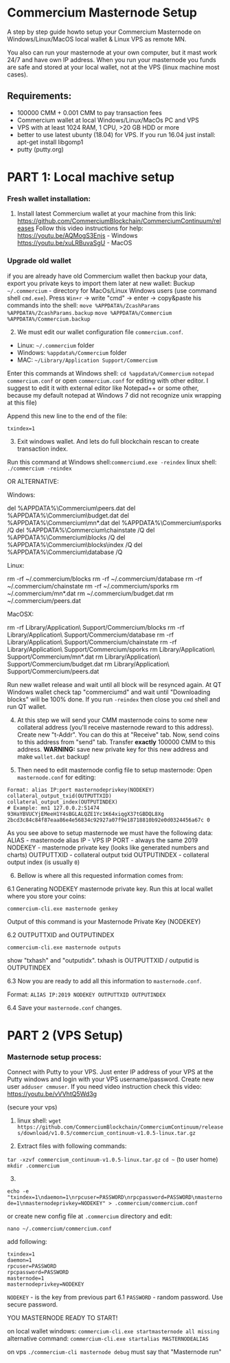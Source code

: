 # Commercium Masternode Setup
A step by step guide howto setup your Commercium Masternode on Windows/Linux/MacOS local wallet & Linux VPS as remote MN.

You also can run your masternode at your own computer, but it mast work 24/7 and have own IP address. 
When you run your masternode you funds are safe and
stored at your local wallet, not at the VPS (linux machine most cases).


## Requirements: 

- 100000 CMM + 0.001 CMM to pay transaction fees
- Commercium wallet at local Windows/Linux/MacOs PC and VPS
- VPS with at least 1024 RAM, 1 CPU, >20 GB HDD or more
- better to use latest ubunty (18.04) for VPS. If you run 16.04 just install: apt-get install libgomp1
- putty (putty.org)


# PART 1: Local machive setup

### Fresh wallet installation: 

1. Install latest Commercium wallet at your machine from this link: 
https://github.com/CommerciumBlockchain/CommerciumContinuum/releases 
Follow this video instructions for help:
https://youtu.be/AQMogS3Enjs - Windows
https://youtu.be/xuLRBuvaSgU - MacOS

### Upgrade old wallet

if you are already have old Commercium wallet then backup your data, export you private keys to import them later at new wallet:
Buckup `~/.commercium` - directory for MacOs/Linux
Windows users (use command shell `cmd.exe`). 
Press `Win+r` -> write "cmd" -> enter -> copy&paste his commands into the shell: 
`move %APPDATA%/ZcashParams  %APPDATA%/ZcashParams.backup`
`move %APPDATA%/Commercium  %APPDATA%/Commercium.backup`


2. We must edit our wallet configuration file `commercium.conf`. 

- Linux: `~/.commercium` folder
- Windows: `%appdata%/Commercium` folder
- MAC: `~/Library/Application Support/Commercium`

Enter this commands at Windows shell:
`cd %appdata%/Commercium`
`notepad commercium.conf` or open `commercium.conf` for editing with other editor. I suggest to edit it with external editor like Notepad++ or some other, because my default notepad at Windows 7 did not recognize unix wrapping at this file)

Append this new line to the end of the file:

`txindex=1`

 
3. Exit windows wallet. And lets do full blockchain rescan to create transaction index. 

Run this command at Windows shell:`commerciumd.exe -reindex`
linux shell: `./commercium -reindex`

OR ALTERNATIVE: 

Windows:

del %APPDATA%\Commercium\peers.dat
del %APPDATA%\Commercium\budget.dat
del %APPDATA%\Commercium\mn*.dat
del %APPDATA%\Commercium\sporks /Q
del %APPDATA%\Commercium\chainstate /Q
del %APPDATA%\Commercium\blocks /Q
del %APPDATA%\Commercium\blocks\index /Q
del %APPDATA%\Commercium\database /Q

Linux:

rm -rf ~/.commercium/blocks
rm -rf ~/.commercium/database
rm -rf ~/.commercium/chainstate
rm -rf ~/.commercium/sporks
rm ~/.commercium/mn*.dat
rm ~/.commercium/budget.dat
rm ~/.commercium/peers.dat

MacOSX:

rm -rf Library/Application\ Support/Commercium/blocks
rm -rf Library/Application\ Support/Commercium/database
rm -rf Library/Application\ Support/Commercium/chainstate
rm -rf Library/Application\ Support/Commercium/sporks
rm Library/Application\ Support/Commercium/mn*.dat
rm Library/Application\ Support/Commercium/budget.dat
rm Library/Application\ Support/Commercium/peers.dat

Run new wallet release and wait until all block will be resynced again. At QT Windows wallet check tap "commerciumd" and wait until "Downloading blocks" will be 100% done. If you run `-reindex` then close you `cmd` shell and run QT wallet.

4. At this step we will send your CMM masternode coins to some new collateral address (you'll receive masternode reward to this address). Create new "t-Addr". You can do this at "Receive" tab. Now, send coins to this address from "send" tab. Transfer **exactly** 100000 CMM to this address. 
**WARNING:** save new private key for this new address and make `wallet.dat` backup!


5. Then need to edit masternode config file to setup masternode:
Open `masternode.conf` for editing:

```
Format: alias IP:port masternodeprivkey(NODEKEY) collateral_output_txid(OUTPUTTXID) collateral_output_index(OUTPUTINDEX) 
# Example: mn1 127.0.0.2:51474 93HaYBVUCYjEMeeH1Y4sBGLALQZE1Yc1K64xiqgX37tGBDQL8Xg 2bcd3c84c84f87eaa86e4e56834c92927a07f9e18718810b92e0d0324456a67c 0
```

As you see above to setup masternode we must have the following data:
ALIAS - masternode alias
IP - VPS IP
PORT - always the same 2019
NODEKEY - masternode private key (looks like generated numbers and charts)
OUTPUTTXID - collateral output txid
OUTPUTINDEX - collateral output index (is usually `0`)


6. Bellow is where all this requested information comes from:


6.1 Generating NODEKEY masternode private key. Run this at local wallet where you store your coins:

`commercium-cli.exe masternode genkey `

Output of this command is your Masternode Private Key (NODEKEY)

6.2 OUTPUTTXID and OUTPUTINDEX

`commercium-cli.exe masternode outputs`

show "txhash" and "outputidx". txhash is  OUTPUTTXID / outputid is OUTPUTINDEX

6.3 Now you are ready to add all this information to `masternode.conf`.

Format: `ALIAS IP:2019 NODEKEY OUTPUTTXID OUTPUTINDEX` 

6.4 Save your `masternode.conf` changes.







# PART 2 (VPS Setup)

### Masternode setup process: 

Connect with Putty to your VPS. Just enter IP address of your VPS at the Putty windows and login with your VPS username/password. Create new user `adduser cmmuser`. If you need video instruction check this video: https://youtu.be/vVVhtQ5Wd3g

(secure your vps) 


1. linux shell: `wget https://github.com/CommerciumBlockchain/CommerciumContinuum/releases/download/v1.0.5/commercium_continuum-v1.0.5-linux.tar.gz`

2. Extract files with following commands: 

`tar -xzvf commercium_continuum-v1.0.5-linux.tar.gz`
`cd ~` (to user home)
`mkdir .commercium`

3.
`echo -e "txindex=1\ndaemon=1\nrpcuser=PASSWORD\nrpcpassword=PASSWORD\nmasternode=1\nmasternodeprivkey=NODEKEY" > .commercium/commercium.conf`

or create new config file at `.commercium` directory and edit:

`nano ~/.commercium/commercium.conf` 

add following:

```
txindex=1
daemon=1
rpcuser=PASSWORD
rpcpassword=PASSWORD
masternode=1
masternodeprivkey=NODEKEY
```

`NODEKEY` - is the key from previous part 6.1
`PASSWORD` - random password. Use secure password.


YOU MASTERNODE READY TO START! 

on local wallet windows: `commercium-cli.exe startmasternode all missing`
alternative command: `commercium-cli.exe startalias MASTERNODEALIAS`

on vps `./commercium-cli masternode debug` must say that "Masternode run"
